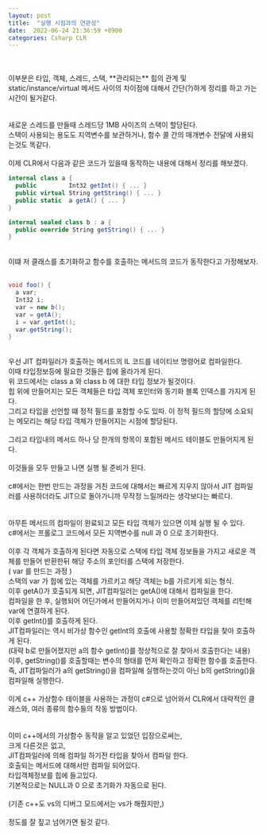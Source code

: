 ```yaml
---
layout: post
title:  "실행 시점과의 연관성"
date:  2022-06-24 21:36:59 +0900
categories: Csharp CLR
---
```



<br>
<br>
이부분은 타입, 객체, 스레드, 스택, **관리되는** 힙의 관계 및 static/instance/virtual 메서드 사이의 차이점에 대해서 간단(?)하게 정리를 하고 가는 시간이 될거같다. <br>
<br>
<br>
새로운 스레드를 만들때 스레드당 1MB 사이즈의 스택이 할당된다. <br>
스택이 사용되는 용도도 지역변수를 보관하거나, 함수 콜 간의 매개변수 전달에 사용되는것도 똑같다.<br>
<br>
이제 CLR에서 다음과 같은 코드가 있을때 동작하는 내용에 대해서 정리를 해보겠다. <br> 

```c#
internal class a {
  public         Int32 getInt() { ... }
  public virtual String getString() { ... }
  public static  a getA() { ... }
}

internal sealed class b : a {
  public override String getString() { ... }
}
```

<br>
이떄 저 클래스를 초기화하고 함수를 호출하는 메서드의 코드가 동작한다고 가정해보자. <br>
<br>

```c#
void foo() {
  a var;
  Int32 i;
  var = new b();
  var = getA();
  i = var.getInt();
  var.getString();
}
```

<br>
우선 JIT 컴파일러가 호출하는 메서드의 IL 코드를 네이티브 명령어로 컴파일한다.<br>
이때 타입정보등에 필요한 것들은 힙에 올라가게 된다. <br>
위 코드에서는 class a 와 class b 에 대한 타입 정보가 될것이다. <br>
힙 위에 만들어지는 모든 객체들은 타입 객체 포인터와 동기화 블록 인덱스를 가지게 된다. <br>
그리고 타입을 선언할 떄 정적 필드를 포함할 수도 있따. 이 정적 필드의 할당에 소요되는 메모리는 해당 타입 객체가 만들어지는 시점에 할당된다.<br>
<br>
그리고 타입내의 메서드 하나 당 한개의 항목이 포함된 메서드 테이블도 만들어지게 된다. <br>
<br>
이것들을 모두 만들고 나면 실행 될 준비가 된다. <br>
<br>
c#에서는 한번 만드는 과정을 거친 코드에 대해서는 빠르게 지우지 않아서 JIT 컴파일러를 사용하더라도 JIT으로 돌아가니까 무작정 느릴꺼라는 생각보다는 빠르다. <br>
<br>
<br>
아무튼 메서드의 컴파일이 완료되고 모든 타입 객체가 있으면 이제 실행 될 수 있다. <br>
c#에서는 프롤로그 코드에서 모든 지역변수를 null 과 0 으로 초기화한다. <br>
<br>
이후 각 객체가 호출하게 된다면 자동으로 스택에 타입 객체 정보들을 가지고 새로운 객체를 만들어 반환한뒤 해당 주소의 포인터를 스택에 저장한다. <br>
( var 를 만드는 과정 ) <br>
스택의 var 가 힙에 있는 객체를 가르키고 해당 객체는 b를 가르키게 되는 형식. <br>
이후 getA()가 호출되게 되면, JIT컴파일러는 getA()에 대해서 컴파일을 한다. <br>
컴파일을 한 후, 실행되어 어딘가에서 만들어지거나 이미 만들어져있던 객체를 리턴해 var에 연결하게 된다. <br>
이후 getInt()를 호출하게 된다. <br>
JIT컴파일러는 역시 비가상 함수인 getInt의 호출에 사용할 정확한 타입을 찾아 호출하게 된다. <br>
(대략 b로 만들어졌지만 a의 함수 getInt()를 정상적으로 잘 찾아서 호출한다는 내용)<br>
이후, getString()를 호출할때는 변수의 형태를 먼저 확인하고 정확한 함수를 호출한다. <br>
즉, JIT컴파일러가 a의 getString()을 컴파일해 실행하는것이 아닌 b의 getString()을 컴파일해 실행한다. <br>
<br>
이게 c++ 가상함수 테이블을 사용하는 과정이 c#으로 넘어와서 CLR에서 대략적인 클래스와, 여러 종류의 함수들의 작동 방법이다. <br>
<br>
<br>
이미 c++에서의 가상함수 동작을 알고 있었던 입장으로써는, <br>
크게 다른것은 없고, <br>
JIT컴파일러에 의해 컴파일 하기전 타입을 찾아서 컴파일 한다. <br>
호출되는 메서드에 대해서만 컴파일 되어있다. <br>
타입객체정보를 힙에 들고있다. <br>
기본적으로는 NULL과 0 으로 초기화가 자동으로 된다.<br>
<br>
(기존 c++도 vs의 디버그 모드에서는 vs가 해줬지만,)<br>
<br>
정도를 잘 짚고 넘어가면 될것 같다. <br>
<br>
<br>







